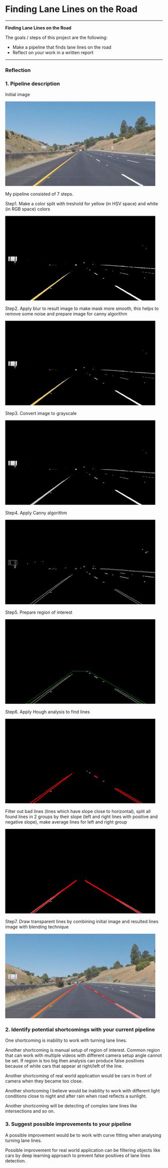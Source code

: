 # **Finding Lane Lines on the Road** 

---

**Finding Lane Lines on the Road**

The goals / steps of this project are the following:
* Make a pipeline that finds lane lines on the road
* Reflect on your work in a written report


[//]: # (Image References)
[sourceimg]: ./writeup_data/source.jpg
[image1]: ./writeup_data/step1.png
[image2]: ./writeup_data/step2.png
[image3]: ./writeup_data/step3.png
[image4]: ./writeup_data/step4.png
[image5]: ./writeup_data/step5.png
[image6.1]: ./writeup_data/step6.1.png
[image6.2]: ./writeup_data/step6.2.png
[image7]: ./writeup_data/step7.png

---

### Reflection

### 1. Pipeline description

Initial image

![alt text][sourceimg]

My pipeline consisted of 7 steps.

Step1. Make a color split with treshold for yellow (in HSV space) and white (in RGB space) colors

![alt text][image1]

Step2. Apply blur to result image to make mask more smooth, this helps to remove some noise and prepare image for canny algorithm

![alt text][image2]

Step3. Convert image to grayscale

![alt text][image3]

Step4. Apply Canny algorithm

![alt text][image4]

Step5. Prepare region of interest

![alt text][image5]

Step6. Apply Hough analysis to find lines

![alt text][image6.1]

Filter out bad lines (lines which have slope close to horizontal), split all found lines in 2 groups by their slope (left and right lines with positive and negative slope), make average lines for left and right group

![alt text][image6.2]

Step7. Draw transparent lines by combining initial image and resulted lines image with blending technique

![alt text][image7]
### 2. Identify potential shortcomings with your current pipeline

One shortcoming is inability to work with turning lane lines.

Another shortcoming is manual setup of region of interest. Common region that can work with multiple videos with different camera setup angle cannot be set. If region is too big then
analysis can produce false positives because of white cars that appear at right/left of the line.

Another shortcoming of real world application would be cars in front of camera when they became too close.

Another shortcoming I believe would be inability to work with different light conditions close to night and after rain when road reflects a sunlight.

Another shortcoming will be detecting of complex lane lines like intersections and so on.

### 3. Suggest possible improvements to your pipeline

A possible improvement would be to work with curve fitting when analysing turning lane lines.

Possible improvement for real world application can be filtering objects like cars by deep learning approach to prevent false positives of lane lines detection.

